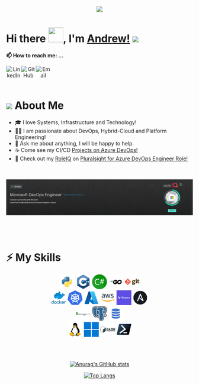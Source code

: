 <div align="center">

<img src="https://media.giphy.com/media/qgQUggAC3Pfv687qPC/giphy.gif" />

</div>

# Hi there <img src="https://media.giphy.com/media/vFKqnCdLPNOKc/giphy.gif" width="40" height="40" />, I'm [Andrew!](https://www.linkedin.com/in/andrew-seif/) <img src="https://media.giphy.com/media/xT9IgzoKnwFNmISR8I/giphy.gif" width="40px" draggable="false" /> 

**📫 How to reach me: ...**

<div align="center">

<a href="https://www.linkedin.com/in/andrew-seif/"><img align="left" alt="LinkedIn" width="40px" src="https://upload.wikimedia.org/wikipedia/commons/thumb/e/e9/Linkedin_icon.svg/1200px-Linkedin_icon.svg.png" draggable="false"> </a>

<a href="https://github.com/AndrewSeif">
  <img align="left" alt="GitHub" width="40px" src="https://cdn-icons-png.flaticon.com/512/733/733609.png" draggable="false"> </a>

<a href="mailto:Andrew.Seif@outlook.com">
  <img align="left" alt="Email" width="40px" src="https://upload.wikimedia.org/wikipedia/commons/f/f7/Microsoft_Outlook_2013-2019_logo.svg" draggable="false"> </a>

</div>

<br />
<br />
<br />

# <img src="https://media.giphy.com/media/lPLak7Tmf194l22kzb/giphy.gif" width="50px" draggable="false" /> About Me

- 🎓 I love Systems, Infrastructure and Technology! 
- 🏃‍♂️ I am passionate about DevOps, Hybrid-Cloud and Platform Engineering!
- 💬 Ask me about anything, I will be happy to help.
- ☕️ Come see my CI/CD [Projects on Azure DevOps!](https://dev.azure.com/AndrewSeif/DevOps%20CI-CD-Learning)
- 🌱 Check out my [RoleIQ](https://raw.githubusercontent.com/AndrewSeif/AndrewSeif/main/Level%202.PNG) on [Pluralsight for Azure DevOps Engineer Role!](https://raw.githubusercontent.com/AndrewSeif/AndrewSeif/main/l2.PNG)

<br />
<br />
<div align="center">
<img src="https://raw.githubusercontent.com/AndrewSeif/AndrewSeif/main/Level%2021.PNG" />
</div>

<br />
<br />
<br />

# ⚡ My Skills

<div align="center">


<code><img height="40" src="https://raw.githubusercontent.com/github/explore/80688e429a7d4ef2fca1e82350fe8e3517d3494d/topics/python/python.png"></code>
<code><img height="40" src="https://raw.githubusercontent.com/github/explore/80688e429a7d4ef2fca1e82350fe8e3517d3494d/topics/cpp/cpp.png"></code>
<code><img height="40" src="https://raw.githubusercontent.com/github/explore/80688e429a7d4ef2fca1e82350fe8e3517d3494d/topics/csharp/csharp.png"></code>
<code><img height="40" src="https://raw.githubusercontent.com/github/explore/80688e429a7d4ef2fca1e82350fe8e3517d3494d/topics/go/go.png"></code>
<code><img height="40" src="https://raw.githubusercontent.com/github/explore/80688e429a7d4ef2fca1e82350fe8e3517d3494d/topics/git/git.png"></code>
<br />
<code><img height="40" src="https://raw.githubusercontent.com/github/explore/80688e429a7d4ef2fca1e82350fe8e3517d3494d/topics/docker/docker.png"></code>
<code><img height="40" src="https://raw.githubusercontent.com/github/explore/80688e429a7d4ef2fca1e82350fe8e3517d3494d/topics/kubernetes/kubernetes.png"></code>
<code><img height="40" src="https://raw.githubusercontent.com/github/explore/80688e429a7d4ef2fca1e82350fe8e3517d3494d/topics/azure/azure.png"></code>
<code><img height="40" src="https://raw.githubusercontent.com/github/explore/80688e429a7d4ef2fca1e82350fe8e3517d3494d/topics/aws/aws.png"></code>
<code><img height="40" src="https://raw.githubusercontent.com/github/explore/80688e429a7d4ef2fca1e82350fe8e3517d3494d/topics/terraform/terraform.png"></code>
<code><img height="40" src="https://raw.githubusercontent.com/github/explore/80688e429a7d4ef2fca1e82350fe8e3517d3494d/topics/ansible/ansible.png"></code>
<br />
<code><img height="40" src="https://raw.githubusercontent.com/github/explore/80688e429a7d4ef2fca1e82350fe8e3517d3494d/topics/mongodb/mongodb.png"></code>
<code><img height="40" src="https://raw.githubusercontent.com/github/explore/80688e429a7d4ef2fca1e82350fe8e3517d3494d/topics/postgresql/postgresql.png"></code>
<code><img height="40" src="https://raw.githubusercontent.com/github/explore/80688e429a7d4ef2fca1e82350fe8e3517d3494d/topics/sql/sql.png"></code>
<br />
<code><img height="40" src="https://raw.githubusercontent.com/github/explore/224672533a7f836ad6bf142e4dee61217cfc100e/topics/linux/linux.png"></code>
<code><img height="40" src="https://raw.githubusercontent.com/github/explore/d530d6a3a171a53f7b8eb4e9e005136e7ebd898f/topics/windows/windows.png"></code>
<code><img height="40" src="https://raw.githubusercontent.com/github/explore/80688e429a7d4ef2fca1e82350fe8e3517d3494d/topics/bash/bash.png"></code>
<code><img height="40" src="https://raw.githubusercontent.com/github/explore/80688e429a7d4ef2fca1e82350fe8e3517d3494d/topics/powershell/powershell.png"></code>

</div>

<br />
<br />

<div align="center">

[![Anurag's GitHub stats](https://github-readme-stats.vercel.app/api?username=andrewseif)](https://github.com/anuraghazra/github-readme-stats)

[![Top Langs](https://github-readme-stats.vercel.app/api/top-langs/?username=andrewseif&theme=light&layout=compact)](https://github.com/AndrewSeif/github-readme-stats)

</div>





<!--
**AndrewSeif/AndrewSeif** is a ✨ _special_ ✨ repository because its `README.md` (this file) appears on your GitHub profile.

Here are some ideas to get you started:

- 🔭 I’m currently working on ...
- 🌱 I’m currently learning ...
- 👯 I’m looking to collaborate on ...
- 🤔 I’m looking for help with ...
- 💬 Ask me about ...
- 📫 How to reach me: ...
- 😄 Pronouns: ...
- ⚡ Fun fact: ...
-->
